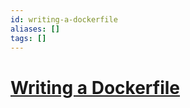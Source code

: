 ```yaml
---
id: writing-a-dockerfile
aliases: []
tags: []
---
```


# [Writing a Dockerfile](https://docs.docker.com/get-started/docker-concepts/building-images/writing-a-dockerfile/)

